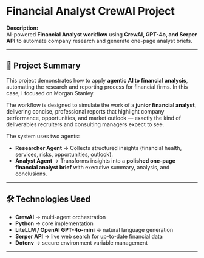 # Financial Analyst CrewAI Project

**Description:**  
AI-powered **Financial Analyst workflow** using **CrewAI, GPT-4o, and Serper API** to automate company research and generate one-page analyst briefs.  

---

## 🔹 Project Summary
This project demonstrates how to apply **agentic AI to financial analysis**, automating the research and reporting process for financial firms. In this case, I focused on Morgan Stanley.

The workflow is designed to simulate the work of a **junior financial analyst**, delivering concise, professional reports that highlight company performance, opportunities, and market outlook — exactly the kind of deliverables recruiters and consulting managers expect to see.  

The system uses two agents:
- **Researcher Agent** → Collects structured insights (financial health, services, risks, opportunities, outlook).  
- **Analyst Agent** → Transforms insights into a **polished one-page financial analyst brief** with executive summary, analysis, and conclusions.  

---

## 🛠️ Technologies Used
- **CrewAI** → multi-agent orchestration  
- **Python** → core implementation  
- **LiteLLM / OpenAI GPT-4o-mini** → natural language generation  
- **Serper API** → live web search for up-to-date financial data  
- **Dotenv** → secure environment variable management  

---



